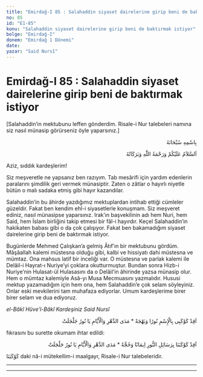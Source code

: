 ```yaml
---
title: "Emirdağ-I 85 : Salahaddin siyaset dairelerine girip beni de baktırmak istiyor"
no: 85
id: "E1-85"
konu: "Salahaddin siyaset dairelerine girip beni de baktırmak istiyor"
bolge: "Emirdağ-I"
donem: "Emirdağ 1 Dönemi"
date: 
yazar: "Said Nursî"
---
```


# Emirdağ-I 85 : Salahaddin siyaset dairelerine girip beni de baktırmak istiyor

<p class="takdim">[Salahaddin’in mektubunu leffen gönderdim. Risale-i Nur talebeleri namına siz nasıl münasip görürseniz öyle yaparsınız.]</p>

<p class="arabic" dir="rtl" title="Meal: “Her türlü noksan sıfatlardan yüce olan Allah’ın adıyla.”">بِاسْمِهِ سُبْحَانَهُ</p>

<p class="arabic" dir="rtl" title="Meal: “Allah’ın selâmı, rahmeti ve bereketleri, üzerinize olsun.”">اَلسَّلاَمُ عَلَيْكُمْ وَرَحْمَةُ اللّٰهِ وَبَرَكَاتُهُ</p>

Aziz, sıddık kardeşlerim!

Siz meşveretle ne yapsanız ben razıyım. Tab mesârifi için yardım edenlerin paralarını şimdilik geri vermek münasiptir. Zaten o zâtlar o hayırlı niyetle bütün o malı sadaka etmiş gibi hayır kazandılar.

Salahaddin’in bu âhirde yazdığımız mektuplardan intihab ettiği cümleler güzeldir. Fakat ben kendim ehl-i siyasetlerle konuşmam. Siz meşveret ediniz, nasıl münasipse yaparsınız. Irak’ın başvekilinin adı hem Nuri, hem Said, hem İslam birliğini takip etmesi bir fâl-i hayırdır. Keçel Salahaddin’in hakikaten babası gibi o da çok çalışıyor. Fakat ben bakamadığım siyaset dairelerine girip beni de baktırmak istiyor.

Bugünlerde Mehmed Çalışkan’a gelmiş Âtıf’ın bir mektubunu gördüm. Mâşâallah kalemi müstesna olduğu gibi, kalbi ve hissiyatı dahi müstesna ve mümtaz. Ona mahsus latif bir inceliği var. O müstesna ve parlak kalemi ile Delâil-i Hayrat-ı Nuriye’yi çoklara okutturmuştur. Bundan sonra Hizb-i Nuriye’nin Hulasat-ül Hulasasını da o Delâil’in âhirinde yazsa münasip olur. Hem o mümtaz kalemiyle Asâ-yı Musa Mecmuasını yazmalıdır. Hususi mektup yazamadığım için hem ona, hem Salahaddin’e çok selam söyleyiniz. Onlar eski mevkilerini tam muhafaza ediyorlar. Umum kardeşlerime birer birer selam ve dua ediyoruz.

*el-Bâkî Hüve’l-Bâkî*
*Kardeşiniz*
*Said Nursî*

<p class="arabic" dir="rtl" title="Meal: “Ey parlayan nur! Asırlar ve günler boyu benim yıldızımı nurlu ve güzel isimle parlat.”">اَقِدْ كَوْكَبِى بِالْإِسْمِ نُورًا وَبَهْجَةً * مَدَى الدَّهْرِ وَالْأَيَّامِ يَا نُورُ جَلْجَلَتْ</p>

fıkrasını bu surette okumam ihtar edildi:

<p class="arabic" dir="rtl" title="Meal: “Ey parlayan nur! Asırlar ve günler boyu bizim yıldızımızı imanlı ve hüccetli Risale-i Nur ile parlat.”">اَقِدْ كَوْكَبَنَا بِرَسَائِلِ النُّورِ اِيمَانًا وَحُجَّةً * مَدَى الدَّهْرِ وَالْأَيَّامِ يَا نُورُ جَلْجَلَتْ</p>

<span class="arabic" dir="rtl" title="">كَوْكَبَنَا</span> daki nâ-i mütekellim-i maalgayr, Risale-i Nur talebeleridir.

***

***
[^1]: Asâ-yı Musa’nın âhirine girecek olan Şükür Meselesine bir gün evvel baktım. Çok güzel, yalnız âhir sahifede bir “müteaffin” kelimesi, biri de bir “hamakat” kelimesi kaldırılsın. İki “kazurât” kelimesini de birisini kaldırıp “fuzulât” yazılsın diye birden hatırıma geldi.
[^2]: Celcelutiye’nin sarahata yakın Risale-i Nur’a bakan ve dua ile İmam-ı Ali (Radıyallahü Anh) o fıkra ile Risale-i Nur’u Allah’tan istemesi ve duası da Risale-i Nur’la makbul olmasını gösteren
